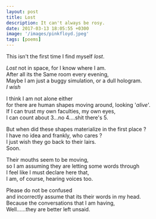 ```yaml
---
layout: post
title: Lost
description: It can't always be rosy.
date: 2017-03-13 18:05:55 +0300
image: '/images/pinkfloyd.jpeg'
tags: [poems]
---
```


This isn't the first time I find myself _lost_.  

_Lost_ not in space, for I know where I am.  
After all its the Same room every evening,  
Maybe I am just a buggy simulation, or a dull hologram.   
*I wish*  

I think I am not alone either  
for there are human shapes moving around, looking '_alive_'.  
If I can trust my own faculties, my own eyes,  
I can count about 3...no 4....shit there's 5.  

But when did these shapes materialize in the first place ?  
I have no idea and frankly, who cares ?  
I just wish they go back to their lairs.  
Soon.  

Their mouths seem to be moving,  
so I am assuming they are letting some words through  
I feel like I must declare here that,  
I am, of course, hearing voices too.  

Please do not be confused  
and incorrectly assume that its their words in my head.  
Because the conversations that I am having,  
Well......they are better left unsaid.
